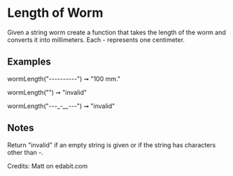 # Length of Worm

Given a string worm create a function that takes the length of the worm and converts it into millimeters. Each - represents one centimeter.

## Examples

wormLength("----------") ➞ "100 mm."

wormLength("") ➞ "invalid"

wormLength("---\_-_\_\_---_") ➞ "invalid"

## Notes

Return "invalid" if an empty string is given or if the string has characters other than -.

Credits: Matt on edabit.com
